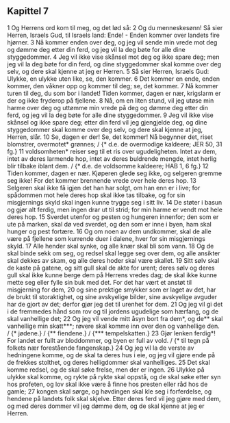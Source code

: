 ## Kapittel 7

1 Og Herrens ord kom til meg, og det lød så:
2 Og du menneskesønn! Så sier Herren, Israels Gud, til Israels land: Ende! - Enden kommer over landets fire hjørner.
3 Nå kommer enden over deg, og jeg vil sende min vrede mot deg og dømme deg etter din ferd, og jeg vil la deg bøte for alle dine styggedommer.
4 Jeg vil ikke vise skånsel mot deg og ikke spare deg; men jeg vil la deg bøte for din ferd, og dine styggedommer skal komme over deg selv, og dere skal kjenne at jeg er Herren.
5 Så sier Herren, Israels Gud: Ulykke, en ulykke uten like, se, den kommer.
6 Det kommer en ende, enden kommer, den våkner opp og kommer til deg; se, det kommer.
7 Nå kommer turen til deg, du som bor i landet! Tiden kommer, dagen er nær, krigslarm er der og ikke fryderop på fjellene.
8 Nå, om en liten stund, vil jeg utøse min harme over deg og uttømme min vrede på deg og dømme deg etter din ferd, og jeg vil la deg bøte for alle dine styggedommer.
9 Jeg vil ikke vise skånsel og ikke spare deg; etter din ferd vil jeg gjengjelde deg, og dine styggedommer skal komme over deg selv, og dere skal kjenne at jeg, Herren, slår.
10 Se, dagen er der! Se, det kommer! Nå begynner det, riset blomstrer, overmotet* grønnes; / {* d.e. de overmodige kaldeere; JER 50, 31 fg.}
11 voldsomheten* reiser seg til et ris over ugudeligheten. Intet av dem, intet av deres larmende hop, intet av deres buldrende mengde, intet herlig blir tilbake iblant dem. / {* d.e. de voldsomme kaldeere; HAB 1, 6 fg.}
12 Tiden kommer, dagen er nær. Kjøperen glede seg ikke, og selgeren gremme seg ikke! For det kommer brennende vrede over hele deres hop.
13 Selgeren skal ikke få igjen det han har solgt, om han enn er i live; for spådommen mot hele deres hop skal ikke tas tilbake, og for sin misgjernings skyld skal ingen kunne trygge seg i sitt liv.
14 De støter i basun og gjør alt ferdig, men ingen drar ut til strid; for min harme er vendt mot hele deres hop.
15 Sverdet utenfor og pesten og hungeren innenfor; den som er ute på marken, skal dø ved sverdet, og den som er inne i byen, ham skal hunger og pest fortære.
16 Og om noen av dem undkommer, skal de alle være på fjellene som kurrende duer i dalene, hver for sin misgjernings skyld.
17 Alle hender skal synke, og alle knær skal bli som vann.
18 Og de skal binde sekk om seg, og redsel skal legge seg over dem, og alle ansikter skal dekkes av skam, og alle deres hoder skal være skallet.
19 Sitt sølv skal de kaste på gatene, og sitt gull skal de akte for urent; deres sølv og deres gull skal ikke kunne berge dem på Herrens vredes dag; de skal ikke kunne mette seg eller fylle sin buk med det. For det har vært et anstøt til misgjerning for dem,
20 og sine prektige smykker som er laget av det, har de brukt til storaktighet, og sine avskyelige bilder, sine avskyelige avguder har de gjort av det; derfor gjør jeg det til urenhet for dem.
21 Og jeg vil gi det i de fremmedes hånd som rov og til jordens ugudelige som hærfang, og de skal vanhellige det;
22 Og jeg vil vende mitt åsyn bort fra dem*, og de** skal vanhellige min skatt***; røvere skal komme inn over den og vanhellige den. / {* jødene.} / {** fiendene.} / {*** tempelskatten.}
23 Gjør lenken ferdig*! For landet er fullt av bloddommer, og byen er full av vold. / {* til tegn på folkets nær forestående fangenskap.}
24 Og jeg vil la de verste av hedningene komme, og de skal ta deres hus i eie, og jeg vil gjøre ende på de frekkes stolthet, og deres helligdommer skal vanhelliges.
25 Det skal komme redsel, og de skal søke frelse, men der er ingen.
26 Ulykke på ulykke skal komme, og rykte på rykte skal oppstå, og de skal søke etter syn hos profeten, og lov skal ikke være å finne hos presten eller råd hos de gamle;
27 kongen skal sørge, og høvdingen skal kle seg i forferdelse, og hendene på landets folk skal skjelve. Etter deres ferd vil jeg gjøre med dem, og med deres dommer vil jeg dømme dem, og de skal kjenne at jeg er Herren.
